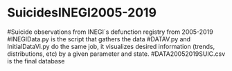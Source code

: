 # SuicidesINEGI2005-2019
#Suicide observations from INEGI`s defunction registry from 2005-2019
#INEGIData.py is the script that gathers the data
#DATAV.py and InitialDataVi.py do the same job, it visualizes desired information (trends, distributions, etc) by a given parameter and state.
#DATA20052019SUIC.csv is the final database

